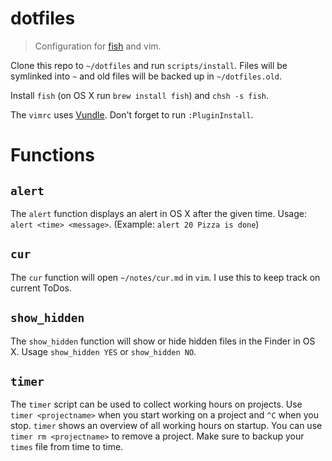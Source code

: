 # dotfiles

> Configuration for [fish](http://fishshell.com) and vim.

Clone this repo to `~/dotfiles` and run `scripts/install`. Files will be symlinked into `~` and old files will be backed up in `~/dotfiles.old`.

Install `fish` (on OS X run `brew install fish`) and `chsh -s fish`.

The `vimrc` uses [Vundle](https://github.com/VundleVim/Vundle.vim). Don't forget to run `:PluginInstall`.

# Functions

## `alert`

The `alert` function displays an alert in OS X after the given time. Usage: `alert <time> <message>`. (Example: `alert 20 Pizza is done`)

## `cur`

The `cur` function will open `~/notes/cur.md` in `vim`. I use this to keep track on current ToDos.

## `show_hidden`

The `show_hidden` function will show or hide hidden files in the Finder in OS X. Usage `show_hidden YES` or `show_hidden NO`.

## `timer`

The `timer` script can be used to collect working hours on projects. Use `timer <projectname>` when you start working on a project and `^C` when you stop. `timer` shows an overview of all working hours on startup. You can use `timer rm <projectname>` to remove a project. Make sure to backup your `times` file from time to time.
